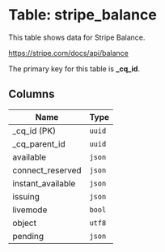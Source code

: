 # Table: stripe_balance

This table shows data for Stripe Balance.

https://stripe.com/docs/api/balance

The primary key for this table is **_cq_id**.

## Columns

| Name          | Type          |
| ------------- | ------------- |
|_cq_id (PK)|`uuid`|
|_cq_parent_id|`uuid`|
|available|`json`|
|connect_reserved|`json`|
|instant_available|`json`|
|issuing|`json`|
|livemode|`bool`|
|object|`utf8`|
|pending|`json`|